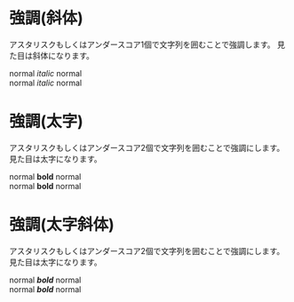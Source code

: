 # 強調(斜体)

アスタリスクもしくはアンダースコア1個で文字列を囲むことで強調します。
見た目は斜体になります。

normal *italic* normal  
normal _italic_ normal



# 強調(太字)

アスタリスクもしくはアンダースコア2個で文字列を囲むことで強調にします。
見た目は太字になります。

normal **bold** normal  
normal __bold__ normal



# 強調(太字斜体)

アスタリスクもしくはアンダースコア2個で文字列を囲むことで強調にします。
見た目は太字になります。

normal ***bold*** normal  
normal ___bold___ normal
